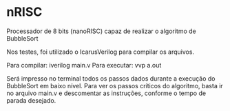 # nRISC
Processador de 8 bits (nanoRISC) capaz de realizar o algoritmo de BubbleSort

Nos testes, foi utilizado o IcarusVerilog para compilar os arquivos.

Para compilar: 
  iverilog main.v
Para executar: 
  vvp a.out

Será impresso no terminal todos os passos dados durante a execução do BubbleSort em baixo nível.
Para ver os passos críticos do algoritmo, basta ir no arquivo main.v e descomentar as instruções, conforme o tempo de parada desejado.
